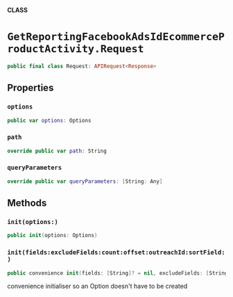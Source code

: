 **CLASS**

# `GetReportingFacebookAdsIdEcommerceProductActivity.Request`

```swift
public final class Request: APIRequest<Response>
```

## Properties
### `options`

```swift
public var options: Options
```

### `path`

```swift
override public var path: String
```

### `queryParameters`

```swift
override public var queryParameters: [String: Any]
```

## Methods
### `init(options:)`

```swift
public init(options: Options)
```

### `init(fields:excludeFields:count:offset:outreachId:sortField:)`

```swift
public convenience init(fields: [String]? = nil, excludeFields: [String]? = nil, count: Int? = nil, offset: Int? = nil, outreachId: String, sortField: SortField? = nil)
```

convenience initialiser so an Option doesn't have to be created
